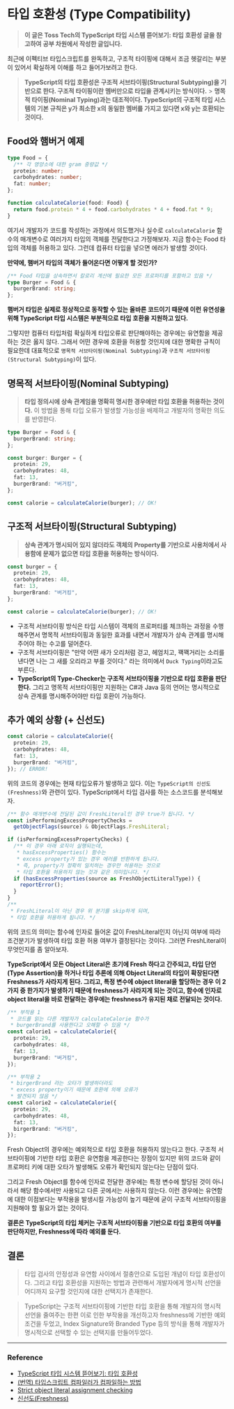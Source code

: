 # 타입 호환성 (Type Compatibility)

> **이 글은 Toss Tech의 TypeScript 타입 시스템 뜯어보기: 타입 호환성 글을 참고하여 공부 차원에서 작성한 글입니다.**

최근에 이펙티브 타입스크립트를 완독하고, 구조적 타이핑에 대해서 조금 헷갈리는 부분이 있어서 확실하게 이해를 하고 들어가보려고 한다.

> **TypeScript의 타입 호환성은 구조적 서브타이핑(Structural Subtyping)을 기반으로 한다. 구조적 타이핑이란 멤버만으로 타입을 관계시키는 방식이다.** > **명목적 타이핑(Nominal Typing)과는 대조적이다. TypeScript의 구조적 타입 시스템의 기본 규칙은 y가 최소한 x의 동일한 멤버를 가지고 있다면 x와 y는 호환되는 것이다.**

## Food와 햄버거 예제

```typescript
type Food = {
  /** 각 영양소에 대한 gram 중량값 */
  protein: number;
  carbohydrates: number;
  fat: number;
};

function calculateCalorie(food: Food) {
  return food.protein * 4 + food.carbohydrates * 4 + food.fat * 9;
}
```

여기서 개발자가 코드를 작성하는 과정에서 의도했거나 실수로 `calculateCalorie` 함수의 매개변수로 여러가지 타입의 객체를 전달한다고 가정해보자. 지금 함수는 Food 타입의 객체를 허용하고 있다. 그런데 컴퓨터 타입을 넣으면 에러가 발생할 것이다.

**만약에, 햄버거 타입의 객체가 들어온다면 어떻게 할 것인가?**

```typescript
/** Food 타입을 상속하면서 칼로리 계산에 필요한 모든 프로퍼티를 포함하고 있음 */
type Burger = Food & {
  burgerBrand: string;
};
```

**햄버거 타입은 실제로 정상적으로 동작할 수 있는 올바른 코드이기 때문에 이런 유연성을 위해 TypeScript 타입 시스템은 부분적으로 타입 호환을 지원하고 있다.**

그렇지만 컴퓨터 타입처럼 확실하게 타입오류로 판단해야하는 경우에는 유연함을 제공하는 것은 옳지 않다. 그래서 어떤 경우에 호환을 허용할 것인지에 대한 명확한 규칙이 필요한데 대표적으로 `명목적 서브타이핑(Nominal Subtyping)`과 `구조적 서브타이핑(Structural Subtyping)`이 있다.

## 명목적 서브타이핑(Nominal Subtyping)

> **타입 정의시에 상속 관계임을 명확히 명시한 경우에만 타입 호환을 허용하는 것이다.** 이 방법을 통해 타입 오류가 발생할 가능성을 배제하고 개발자의 명확한 의도를 반영한다.

```typescript
type Burger = Food & {
  burgerBrand: string;
};

const burger: Burger = {
  protein: 29,
  carbohydrates: 48,
  fat: 13,
  burgerBrand: "버거킹",
};

const calorie = calculateCalorie(burger); // OK!
```

## 구조적 서브타이핑(Structural Subtyping)

> **상속 관계가 명시되어 있지 않더라도 객체의 Property를 기반으로 사용처에서 사용함에 문제가 없으면 타입 호환을 허용하는 방식이다.**

```typescript
const burger = {
  protein: 29,
  carbohydrates: 48,
  fat: 13,
  burgerBrand: "버거킹",
};

const calorie = calculateCalorie(burger); // OK!
```

- 구조적 서브타이핑 방식은 타입 시스템이 객체의 프로퍼티를 체크하는 과정을 수행해주면서 명목적 서브타이핑과 동일한 효과를 내면서 개발자가 상속 관계를 명시해주어야 하는 수고를 덜어준다.
- 구조적 서브타이핑은 "만약 어떤 새가 오리처럼 걷고, 헤엄치고, 꽥꽥거리는 소리를 낸다면 나는 그 새를 오리라고 부를 것이다." 라는 의미에서 `Duck Typing`이라고도 부른다.
- **TypeScript의 Type-Checker는 구조적 서브타이핑을 기반으로 타입 호환을 판단한다.** 그리고 명목적 서브타이핑만 지원하는 C#과 Java 등의 언어는 명시적으로 상속 관계를 명시해주어야만 타입 호환이 가능하다.

## 추가 예외 상황 (+ 신선도)

```typescript
const calorie = calculateCalorie({
  protein: 29,
  carbohydrates: 48,
  fat: 13,
  burgerBrand: "버거킹",
}); // ERROR!
```

위의 코드의 경우에는 현재 타입오류가 발생하고 있다. 이는 `TypeScript의 신선도(Freshness)`와 관련이 있다.
TypeScript에서 타입 검사를 하는 소스코드를 분석해보자.

```typescript
/** 함수 매개변수에 전달된 값이 FreshLiteral인 경우 true가 됩니다. */
const isPerformingExcessPropertyChecks =
  getObjectFlags(source) & ObjectFlags.FreshLiteral;

if (isPerformingExcessPropertyChecks) {
  /** 이 경우 아래 로직이 실행되는데,
   * hasExcessProperties() 함수는
   * excess property가 있는 경우 에러를 반환하게 됩니다.
   * 즉, property가 정확히 일치하는 경우만 허용하는 것으로
   * 타입 호환을 허용하지 않는 것과 같은 의미입니다. */
  if (hasExcessProperties(source as FreshObjectLiteralType)) {
    reportError();
  }
}
/**
 * FreshLiteral이 아닌 경우 위 분기를 skip하게 되며,
 * 타입 호환을 허용하게 됩니다. */
```

위의 코드의 의미는 함수에 인자로 들어온 값이 FreshLiteral인지 아닌지 여부에 따라 조건분기가 발생하여 타입 호환 허용 여부가 결정된다는 것이다.
그러면 FreshLiteral이 무엇인지를 좀 알아보자.

**TypeScript에서 모든 Object Literal은 초기에 Fresh 하다고 간주되고, 타입 단언(Type Assertion)을 하거나 타입 추론에 의해 Object Literal의 타입이 확장된다면 Freshness가 사라지게 된다.
그리고, 특정 변수에 object literal을 할당하는 경우 이 2가지 중 한가지가 발생하기 때문에 freshness가 사라지게 되는 것이고, 함수에 인자로 object literal을 바로 전달하는 경우에는 freshness가 유지된 채로 전달되는 것이다.**

```typescript
/** 부작용 1
 * 코드를 읽는 다른 개발자가 calculateCalorie 함수가
 * burgerBrand를 사용한다고 오해할 수 있음 */
const calorie1 = calculateCalorie({
  protein: 29,
  carbohydrates: 48,
  fat: 13,
  burgerBrand: "버거킹",
});

/** 부작용 2
 * birgerBrand 라는 오타가 발생하더라도
 * excess property이기 때문에 호환에 의해 오류가
 * 발견되지 않음 */
const calorie2 = calculateCalorie({
  protein: 29,
  carbohydrates: 48,
  fat: 13,
  birgerBrand: "버거킹",
});
```

Fresh Object의 경우에는 예외적으로 타입 호환을 허용하지 않는다고 한다. 구조적 서브타이핑에 기반한 타입 호환은 유연함을 제공한다는 장점이 있지만 위의 코드와 같이 프로퍼티 키에 대한 오타가 발생해도 오류가 확인되지 않는다는 단점이 있다.

그리고 Fresh Object를 함수에 인자로 전달한 경우에는 특정 변수에 할당된 것이 아니라서 해당 함수에서만 사용되고 다른 곳에서는 사용하지 않는다. 이런 경우에는 유연함에 대한 이점보다는 부작용을 발생시킬 가능성이 높기 때문에 굳이 구조적 서브타이핑을 지원해야 할 필요가 없는 것이다.

**결론은 TypeScript의 타입 체커는 구조적 서브타이핑을 기반으로 타입 호환의 여부를 판단하지만, Freshness에 따라 예외를 둔다.**

## 결론

> 타입 검사의 안정성과 유연함 사이에서 절충안으로 도입된 개념이 타입 호환성이다. 그리고 타입 호환성을 지원하는 방법과 관련해서 개발자에게 명시적 선언을 어디까지 요구할 것인지에 대한 선택지가 존재한다.

> TypeScript는 구조적 서브타이핑에 기반한 타입 호환을 통해 개발자의 명시적 선언을 줄여주는 한편 이로 인한 부작용을 개선하고자 freshness에 기반한 예외조건을 두었고, Index Signature와 Branded Type 등의 방식을 통해 개발자가 명시적으로 선택할 수 있는 선택지를 만들어두었다.

---

### Reference

- [TypeScript 타입 시스템 뜯어보기: 타입 호환성](https://toss.tech/article/typescript-type-compatibility)
- [(번역) 타입스크립트 컴파일러가 컴파일하는 방법](https://velog.io/@sehyunny/how-ts-compiler-compiles)
- [Strict object literal assignment checking](https://github.com/Microsoft/TypeScript/pull/3823)
- [신선도(Freshness)](https://radlohead.gitbook.io/typescript-deep-dive/type-system/freshness)
